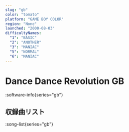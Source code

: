 ```yaml
---
slug: "gb"
color: "tomato"
platform: "GAME BOY COLOR"
region: "None"
launched: "2000-08-03"
difficultyNames:
  "1": "BASIC"
  "2": "ANOTHER"
  "3": "MANIAC"
  "5": "NORMAL"
  "6": "MANIAC"
---
```


# Dance Dance Revolution GB

:software-info{series="gb"}

## 収録曲リスト

:song-list{series="gb"}
